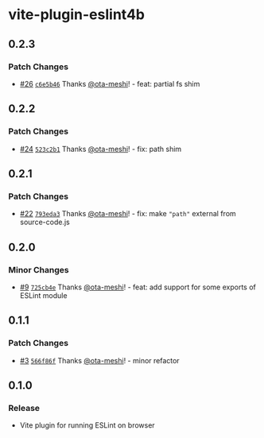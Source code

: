 # vite-plugin-eslint4b

## 0.2.3

### Patch Changes

- [#26](https://github.com/ota-meshi/vite-plugin-eslint4b/pull/26) [`c6e5b46`](https://github.com/ota-meshi/vite-plugin-eslint4b/commit/c6e5b46989a7330642a95ff7e787e536788a37f8) Thanks [@ota-meshi](https://github.com/ota-meshi)! - feat: partial fs shim

## 0.2.2

### Patch Changes

- [#24](https://github.com/ota-meshi/vite-plugin-eslint4b/pull/24) [`523c2b1`](https://github.com/ota-meshi/vite-plugin-eslint4b/commit/523c2b1e31ae43b84fefd300d24b8215aaaec5ff) Thanks [@ota-meshi](https://github.com/ota-meshi)! - fix: path shim

## 0.2.1

### Patch Changes

- [#22](https://github.com/ota-meshi/vite-plugin-eslint4b/pull/22) [`793eda3`](https://github.com/ota-meshi/vite-plugin-eslint4b/commit/793eda38ff94d9ed2883c46f51a59bee4753e4bd) Thanks [@ota-meshi](https://github.com/ota-meshi)! - fix: make `"path"` external from source-code.js

## 0.2.0

### Minor Changes

- [#9](https://github.com/ota-meshi/vite-plugin-eslint4b/pull/9) [`725cb4e`](https://github.com/ota-meshi/vite-plugin-eslint4b/commit/725cb4e126a1328033b7993365cd713d6d15e915) Thanks [@ota-meshi](https://github.com/ota-meshi)! - feat: add support for some exports of ESLint module

## 0.1.1

### Patch Changes

- [#3](https://github.com/ota-meshi/vite-plugin-eslint4b/pull/3) [`566f86f`](https://github.com/ota-meshi/vite-plugin-eslint4b/commit/566f86fdc29e0c909af3c6f332bde02d62197c9a) Thanks [@ota-meshi](https://github.com/ota-meshi)! - minor refactor

## 0.1.0

### Release

- Vite plugin for running ESLint on browser
